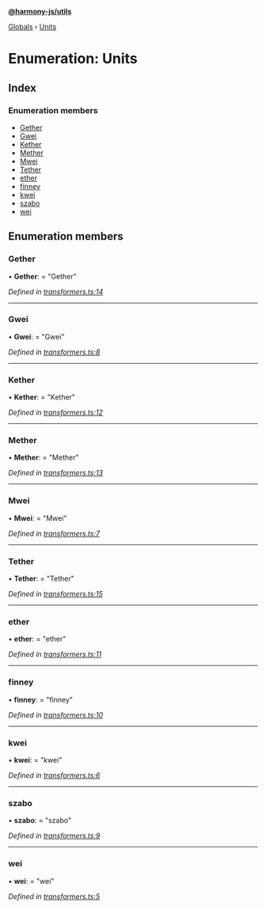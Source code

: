 **[@harmony-js/utils](../README.md)**

[Globals](../README.md) › [Units](units.md)

# Enumeration: Units

## Index

### Enumeration members

* [Gether](units.md#gether)
* [Gwei](units.md#gwei)
* [Kether](units.md#kether)
* [Mether](units.md#mether)
* [Mwei](units.md#mwei)
* [Tether](units.md#tether)
* [ether](units.md#ether)
* [finney](units.md#finney)
* [kwei](units.md#kwei)
* [szabo](units.md#szabo)
* [wei](units.md#wei)

## Enumeration members

###  Gether

• **Gether**: = "Gether"

*Defined in [transformers.ts:14](https://github.com/FireStack-Lab/Harmony-sdk-core/blob/d840c02/packages/harmony-utils/src/transformers.ts#L14)*

___

###  Gwei

• **Gwei**: = "Gwei"

*Defined in [transformers.ts:8](https://github.com/FireStack-Lab/Harmony-sdk-core/blob/d840c02/packages/harmony-utils/src/transformers.ts#L8)*

___

###  Kether

• **Kether**: = "Kether"

*Defined in [transformers.ts:12](https://github.com/FireStack-Lab/Harmony-sdk-core/blob/d840c02/packages/harmony-utils/src/transformers.ts#L12)*

___

###  Mether

• **Mether**: = "Mether"

*Defined in [transformers.ts:13](https://github.com/FireStack-Lab/Harmony-sdk-core/blob/d840c02/packages/harmony-utils/src/transformers.ts#L13)*

___

###  Mwei

• **Mwei**: = "Mwei"

*Defined in [transformers.ts:7](https://github.com/FireStack-Lab/Harmony-sdk-core/blob/d840c02/packages/harmony-utils/src/transformers.ts#L7)*

___

###  Tether

• **Tether**: = "Tether"

*Defined in [transformers.ts:15](https://github.com/FireStack-Lab/Harmony-sdk-core/blob/d840c02/packages/harmony-utils/src/transformers.ts#L15)*

___

###  ether

• **ether**: = "ether"

*Defined in [transformers.ts:11](https://github.com/FireStack-Lab/Harmony-sdk-core/blob/d840c02/packages/harmony-utils/src/transformers.ts#L11)*

___

###  finney

• **finney**: = "finney"

*Defined in [transformers.ts:10](https://github.com/FireStack-Lab/Harmony-sdk-core/blob/d840c02/packages/harmony-utils/src/transformers.ts#L10)*

___

###  kwei

• **kwei**: = "kwei"

*Defined in [transformers.ts:6](https://github.com/FireStack-Lab/Harmony-sdk-core/blob/d840c02/packages/harmony-utils/src/transformers.ts#L6)*

___

###  szabo

• **szabo**: = "szabo"

*Defined in [transformers.ts:9](https://github.com/FireStack-Lab/Harmony-sdk-core/blob/d840c02/packages/harmony-utils/src/transformers.ts#L9)*

___

###  wei

• **wei**: = "wei"

*Defined in [transformers.ts:5](https://github.com/FireStack-Lab/Harmony-sdk-core/blob/d840c02/packages/harmony-utils/src/transformers.ts#L5)*